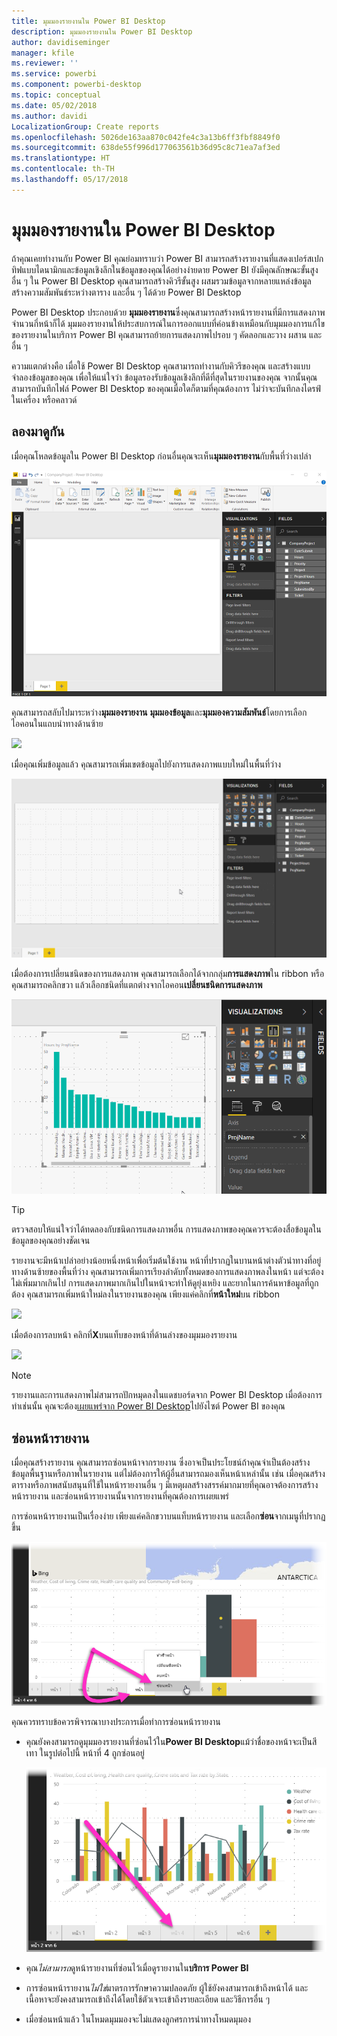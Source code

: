 ```yaml
---
title: มุมมองรายงานใน Power BI Desktop
description: มุมมองรายงานใน Power BI Desktop
author: davidiseminger
manager: kfile
ms.reviewer: ''
ms.service: powerbi
ms.component: powerbi-desktop
ms.topic: conceptual
ms.date: 05/02/2018
ms.author: davidi
LocalizationGroup: Create reports
ms.openlocfilehash: 5026de163aa870c042fe4c3a13b6ff3fbf8849f0
ms.sourcegitcommit: 638de55f996d177063561b36d95c8c71ea7af3ed
ms.translationtype: HT
ms.contentlocale: th-TH
ms.lasthandoff: 05/17/2018
---
```

# <a name="report-view-in-power-bi-desktop"></a>มุมมองรายงานใน Power BI Desktop
ถ้าคุณเคยทำงานกับ Power BI คุณย่อมทราบว่า Power BI สามารถสร้างรายงานที่แสดงเปอร์สเปกทิฟแบบไดนามิกและข้อมูลเชิงลึกในข้อมูลของคุณได้อย่างง่ายดาย Power BI ยังมีคุณลักษณะขั้นสูงอื่น ๆ ใน Power BI Desktop คุณสามารถสร้างคิวรีขั้นสูง ผสมรวมข้อมูลจากหลายแหล่งข้อมูล สร้างความสัมพันธ์ระหว่างตาราง และอื่น ๆ ได้ด้วย Power BI Desktop

Power BI Desktop ประกอบด้วย **มุมมองรายงาน**ซึ่งคุณสามารถสร้างหน้ารายงานที่มีการแสดงภาพจำนวนกี่หน้าก็ได้ มุมมองรายงานให้ประสบการณ์ในการออกแบบที่ค่อนข้างเหมือนกับมุมมองการแก้ไขของรายงานในบริการ Power BI คุณสามารถย้ายการแสดงภาพไปรอบ ๆ คัดลอกและวาง ผสาน และอื่น ๆ

ความแตกต่างคือ เมื่อใช้ Power BI Desktop คุณสามารถทำงานกับคิวรีของคุณ และสร้างแบบจำลองข้อมูลของคุณ เพื่อให้แน่ใจว่า ข้อมูลรองรับข้อมูลเชิงลึกที่ดีที่สุดในรายงานของคุณ จากนั้นคุณสามารถบันทึกไฟล์ Power BI Desktop ของคุณเมื่อใดก็ตามที่คุณต้องการ ไม่ว่าจะบันทึกลงไดรฟ์ในเครื่อง หรือคลาวด์

## <a name="lets-take-a-look"></a>ลองมาดูกัน
เมื่อคุณโหลดข้อมูลใน Power BI Desktop ก่อนอื่นคุณจะเห็น**มุมมองรายงาน**กับพื้นที่ว่างเปล่า

![](media/desktop-report-view/pbi_reportviewinpbidesigner_reportview.png)

คุณสามารถสลับไปมาระหว่าง**มุมมองรายงาน** **มุมมองข้อมูล**และ**มุมมองความสัมพันธ์**โดยการเลือกไอคอนในแถบนำทางด้านซ้าย

![](media/desktop-report-view/pbi_reportviewinpbidesigner_changeview.png)

เมื่อคุณเพิ่มข้อมูลแล้ว คุณสามารถเพิ่มเขตข้อมูลไปยังการแสดงภาพแบบใหม่ในพื้นที่ว่าง

![](media/desktop-report-view/pbid_reportview_addvis.gif)

เมื่อต้องการเปลี่ยนชนิดของการแสดงภาพ คุณสามารถเลือกได้จากกลุ่ม**การแสดงภาพ**ใน ribbon หรือคุณสามารถคลิกขวา แล้วเลือกชนิดที่แตกต่างจากไอคอน**เปลี่ยนชนิดการแสดงภาพ**

![](media/desktop-report-view/pbid_reportview_changevis.gif)

> [!TIP]
> ตรวจสอบให้แน่ใจว่าได้ทดลองกับชนิดการแสดงภาพอื่น การแสดงภาพของคุณควรจะต้องสื่อข้อมูลในข้อมูลของคุณอย่างชัดเจน
> 
> 

รายงานจะมีหน้าเปล่าอย่างน้อยหนึ่งหน้าเพื่อเริ่มต้นใช้งาน หน้าที่ปรากฏในบานหน้าต่างตัวนำทางที่อยู่ทางด้านซ้ายของพื้นที่ว่าง คุณสามารถเพิ่มการเรียงลำดับทั้งหมดของการแสดงภาพลงในหน้า แต่จะต้องไม่เพิ่มมากเกินไป การแสดงภาพมากเกินไปในหน้าจะทำให้ดูยุ่งเหยิง และยากในการค้นหาข้อมูลที่ถูกต้อง คุณสามารถเพิ่มหน้าใหม่ลงในรายงานของคุณ เพียงแค่คลิกที่**หน้าใหม่**บน ribbon

![](media/desktop-report-view/pbidesignerreportviewnewpage.png)

เมื่อต้องการลบหน้า คลิกที่**X**บนแท็บของหน้าที่ด้านล่างของมุมมองรายงาน

![](media/desktop-report-view/pbi_reportviewinpbidesigner_deletepage.png)

> [!NOTE]
> รายงานและการแสดงภาพไม่สามารถปักหมุดลงในแดชบอร์ดจาก Power BI Desktop เมื่อต้องการทำเช่นนั้น คุณจะต้อง[เผยแพร่จาก Power BI Desktop](desktop-upload-desktop-files.md)ไปยังไซต์ Power BI ของคุณ

## <a name="hide-report-pages"></a>ซ่อนหน้ารายงาน

เมื่อคุณสร้างรายงาน คุณสามารถซ่อนหน้าจากรายงาน ซึ่งอาจเป็นประโยชน์ถ้าคุณจำเป็นต้องสร้างข้อมูลพื้นฐานหรือภาพในรายงาน แต่ไม่ต้องการให้ผู้อื่นสามารถมองเห็นหน้าเหล่านั้น เช่น เมื่อคุณสร้างตารางหรือภาพสนับสนุนที่ใช้ในหน้ารายงานอื่น ๆ มีเหตุผลสร้างสรรค์มากมายที่คุณอาจต้องการสร้างหน้ารายงาน และซ่อนหน้ารายงานนั้นจากรายงานที่คุณต้องการเผยแพร่ 

การซ่อนหน้ารายงานเป็นเรื่องง่าย เพียงแค่คลิกขวาบนแท็บหน้ารายงาน และเลือก**ซ่อน**จากเมนูที่ปรากฏขึ้น

![](media/desktop-report-view/report-view_05.png)

คุณควรทราบข้อควรพิจารณาบางประการเมื่อทำการซ่อนหน้ารายงาน

* คุณยังคงสามารถดูมุมมองรายงานที่ซ่อนไว้ใน**Power BI Desktop**แม้ว่าชื่อของหน้าจะเป็นสีเทา ในรูปต่อไปนี้ หน้าที่ 4 ถูกซ่อนอยู่

    ![](media/desktop-report-view/report-view_06.png)

* คุณ*ไม่สามารถ*ดูหน้ารายงานที่ซ่อนไว้เมื่อดูรายงานใน**บริการ Power BI**

* การซ่อนหน้ารายงาน*ไม่ใช่*มาตรการรักษาความปลอดภัย ผู้ใช้ยังคงสามารถเข้าถึงหน้าได้ และเนื้อหาจะยังคงสามารถเข้าถึงได้โดยใช้ตัวเจาะเข้าถึงรายละเอียด และวิธีการอื่น ๆ

* เมื่อซ่อนหน้าแล้ว ในโหมดมุมมองจะไม่แสดงลูกศรการนำทางโหมดมุมอง

